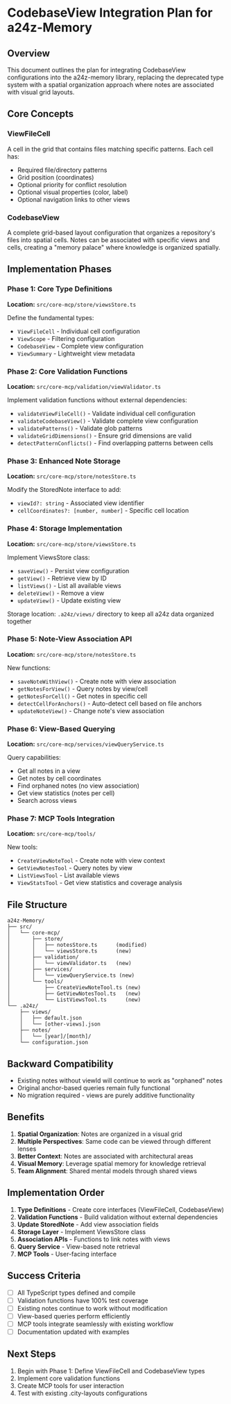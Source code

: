 # CodebaseView Integration Plan for a24z-Memory

## Overview
This document outlines the plan for integrating CodebaseView configurations into the a24z-memory library, replacing the deprecated type system with a spatial organization approach where notes are associated with visual grid layouts.

## Core Concepts

### ViewFileCell
A cell in the grid that contains files matching specific patterns. Each cell has:
- Required file/directory patterns
- Grid position (coordinates)
- Optional priority for conflict resolution
- Optional visual properties (color, label)
- Optional navigation links to other views

### CodebaseView
A complete grid-based layout configuration that organizes a repository's files into spatial cells. Notes can be associated with specific views and cells, creating a "memory palace" where knowledge is organized spatially.

## Implementation Phases

### Phase 1: Core Type Definitions
**Location:** `src/core-mcp/store/viewsStore.ts`

Define the fundamental types:
- `ViewFileCell` - Individual cell configuration
- `ViewScope` - Filtering configuration
- `CodebaseView` - Complete view configuration
- `ViewSummary` - Lightweight view metadata

### Phase 2: Core Validation Functions
**Location:** `src/core-mcp/validation/viewValidator.ts`

Implement validation functions without external dependencies:
- `validateViewFileCell()` - Validate individual cell configuration
- `validateCodebaseView()` - Validate complete view configuration
- `validatePatterns()` - Validate glob patterns
- `validateGridDimensions()` - Ensure grid dimensions are valid
- `detectPatternConflicts()` - Find overlapping patterns between cells

### Phase 3: Enhanced Note Storage
**Location:** `src/core-mcp/store/notesStore.ts`

Modify the StoredNote interface to add:
- `viewId?: string` - Associated view identifier
- `cellCoordinates?: [number, number]` - Specific cell location

### Phase 4: Storage Implementation
**Location:** `src/core-mcp/store/viewsStore.ts`

Implement ViewsStore class:
- `saveView()` - Persist view configuration
- `getView()` - Retrieve view by ID
- `listViews()` - List all available views
- `deleteView()` - Remove a view
- `updateView()` - Update existing view

Storage location: `.a24z/views/` directory to keep all a24z data organized together

### Phase 5: Note-View Association API
**Location:** `src/core-mcp/store/notesStore.ts`

New functions:
- `saveNoteWithView()` - Create note with view association
- `getNotesForView()` - Query notes by view/cell
- `getNotesForCell()` - Get notes in specific cell
- `detectCellForAnchors()` - Auto-detect cell based on file anchors
- `updateNoteView()` - Change note's view association

### Phase 6: View-Based Querying
**Location:** `src/core-mcp/services/viewQueryService.ts`

Query capabilities:
- Get all notes in a view
- Get notes by cell coordinates
- Find orphaned notes (no view association)
- Get view statistics (notes per cell)
- Search across views

### Phase 7: MCP Tools Integration
**Location:** `src/core-mcp/tools/`

New tools:
- `CreateViewNoteTool` - Create note with view context
- `GetViewNotesTool` - Query notes by view
- `ListViewsTool` - List available views
- `ViewStatsTool` - Get view statistics and coverage analysis

## File Structure

```
a24z-Memory/
├── src/
│   └── core-mcp/
│       ├── store/
│       │   ├── notesStore.ts      (modified)
│       │   └── viewsStore.ts      (new)
│       ├── validation/
│       │   └── viewValidator.ts   (new)
│       ├── services/
│       │   └── viewQueryService.ts (new)
│       └── tools/
│           ├── CreateViewNoteTool.ts (new)
│           ├── GetViewNotesTool.ts   (new)
│           └── ListViewsTool.ts      (new)
└── .a24z/
    ├── views/
    │   ├── default.json
    │   └── [other-views].json
    ├── notes/
    │   └── [year]/[month]/
    └── configuration.json
```

## Backward Compatibility

- Existing notes without viewId will continue to work as "orphaned" notes
- Original anchor-based queries remain fully functional
- No migration required - views are purely additive functionality

## Benefits

1. **Spatial Organization**: Notes are organized in a visual grid
2. **Multiple Perspectives**: Same code can be viewed through different lenses
3. **Better Context**: Notes are associated with architectural areas
4. **Visual Memory**: Leverage spatial memory for knowledge retrieval
5. **Team Alignment**: Shared mental models through shared views

## Implementation Order

1. **Type Definitions** - Create core interfaces (ViewFileCell, CodebaseView)
2. **Validation Functions** - Build validation without external dependencies
3. **Update StoredNote** - Add view association fields
4. **Storage Layer** - Implement ViewsStore class
5. **Association APIs** - Functions to link notes with views
6. **Query Service** - View-based note retrieval
7. **MCP Tools** - User-facing interface

## Success Criteria

- [ ] All TypeScript types defined and compile
- [ ] Validation functions have 100% test coverage
- [ ] Existing notes continue to work without modification  
- [ ] View-based queries perform efficiently
- [ ] MCP tools integrate seamlessly with existing workflow
- [ ] Documentation updated with examples

## Next Steps

1. Begin with Phase 1: Define ViewFileCell and CodebaseView types
2. Implement core validation functions
3. Create MCP tools for user interaction
4. Test with existing .city-layouts configurations